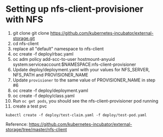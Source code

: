 # Setting up nfs-client-provisioner with NFS


1. git clone git clone https://github.com/kubernetes-incubator/external-storage.git
2. cd nfs-client
3. replace all "default" namespace to nfs-client
4. oc create -f deploy/rbac.yaml
5. oc adm policy add-scc-to-user hostmount-anyuid system:serviceaccount:$NAMESPACE:nfs-client-provisioner
6. Update deploy/deployment.yaml with your values for NFS_SERVER, NFS_PATH and PROVISIONER_NAME
7. Update `provisioner` to the same value of PROVISIONER_NAME in step #6
8. oc create -f deploy/deployment.yaml
9. oc create -f deploy/class.yaml
10. Run `oc get pods`, you should see the nfs-client-provisioner pod running
11. create a test pvc

  ```
  kubectl create -f deploy/test-claim.yaml -f deploy/test-pod.yaml
```
Reference: https://github.com/kubernetes-incubator/external-storage/tree/master/nfs-client

